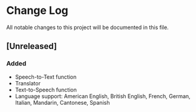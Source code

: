 # Change Log
All notable changes to this project will be documented in this file.

## [Unreleased]
### Added
- Speech-to-Text function
- Translator
- Text-to-Speech function
- Language support: American English, British English, French, German, Italian, Mandarin, Cantonese, Spanish
